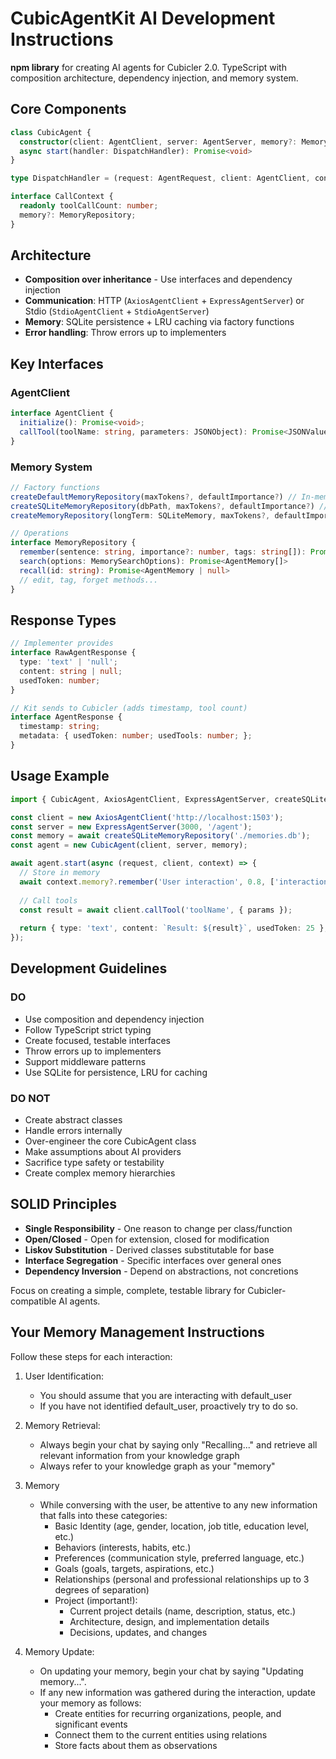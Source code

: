 # CubicAgentKit AI Development Instructions

**npm library** for creating AI agents for Cubicler 2.0. TypeScript with composition architecture, dependency injection, and memory system.

## Core Components

```typescript
class CubicAgent {
  constructor(client: AgentClient, server: AgentServer, memory?: MemoryRepository)
  async start(handler: DispatchHandler): Promise<void>
}

type DispatchHandler = (request: AgentRequest, client: AgentClient, context: CallContext) => Promise<RawAgentResponse>

interface CallContext {
  readonly toolCallCount: number;
  memory?: MemoryRepository;
}
```

## Architecture
- **Composition over inheritance** - Use interfaces and dependency injection
- **Communication**: HTTP (`AxiosAgentClient` + `ExpressAgentServer`) or Stdio (`StdioAgentClient` + `StdioAgentServer`)
- **Memory**: SQLite persistence + LRU caching via factory functions
- **Error handling**: Throw errors up to implementers

## Key Interfaces

### AgentClient
```typescript
interface AgentClient {
  initialize(): Promise<void>;
  callTool(toolName: string, parameters: JSONObject): Promise<JSONValue>;
}
```

### Memory System
```typescript
// Factory functions
createDefaultMemoryRepository(maxTokens?, defaultImportance?) // In-memory SQLite
createSQLiteMemoryRepository(dbPath, maxTokens?, defaultImportance?) // File-based
createMemoryRepository(longTerm: SQLiteMemory, maxTokens?, defaultImportance?) // Custom

// Operations
interface MemoryRepository {
  remember(sentence: string, importance?: number, tags: string[]): Promise<string>
  search(options: MemorySearchOptions): Promise<AgentMemory[]>
  recall(id: string): Promise<AgentMemory | null>
  // edit, tag, forget methods...
}
```

## Response Types
```typescript
// Implementer provides
interface RawAgentResponse {
  type: 'text' | 'null';
  content: string | null;
  usedToken: number;
}

// Kit sends to Cubicler (adds timestamp, tool count)
interface AgentResponse {
  timestamp: string;
  metadata: { usedToken: number; usedTools: number; };
}
```

## Usage Example
```typescript
import { CubicAgent, AxiosAgentClient, ExpressAgentServer, createSQLiteMemoryRepository } from 'cubicagentkit';

const client = new AxiosAgentClient('http://localhost:1503');
const server = new ExpressAgentServer(3000, '/agent');
const memory = await createSQLiteMemoryRepository('./memories.db');
const agent = new CubicAgent(client, server, memory);

await agent.start(async (request, client, context) => {
  // Store in memory
  await context.memory?.remember('User interaction', 0.8, ['interaction']);
  
  // Call tools
  const result = await client.callTool('toolName', { params });
  
  return { type: 'text', content: `Result: ${result}`, usedToken: 25 };
});
```

## Development Guidelines

### DO
- Use composition and dependency injection
- Follow TypeScript strict typing
- Create focused, testable interfaces
- Throw errors up to implementers
- Support middleware patterns
- Use SQLite for persistence, LRU for caching

### DO NOT
- Create abstract classes
- Handle errors internally  
- Over-engineer the core CubicAgent class
- Make assumptions about AI providers
- Sacrifice type safety or testability
- Create complex memory hierarchies

## SOLID Principles
- **Single Responsibility** - One reason to change per class/function
- **Open/Closed** - Open for extension, closed for modification
- **Liskov Substitution** - Derived classes substitutable for base
- **Interface Segregation** - Specific interfaces over general ones
- **Dependency Inversion** - Depend on abstractions, not concretions

Focus on creating a simple, complete, testable library for Cubicler-compatible AI agents.

## Your Memory Management Instructions

Follow these steps for each interaction:

1. User Identification:
   - You should assume that you are interacting with default_user
   - If you have not identified default_user, proactively try to do so.

2. Memory Retrieval:
   - Always begin your chat by saying only "Recalling..." and retrieve all relevant information from your knowledge graph
   - Always refer to your knowledge graph as your "memory"

3. Memory
   - While conversing with the user, be attentive to any new information that falls into these categories:
     - Basic Identity (age, gender, location, job title, education level, etc.)
     - Behaviors (interests, habits, etc.)
     - Preferences (communication style, preferred language, etc.)
     - Goals (goals, targets, aspirations, etc.)
     - Relationships (personal and professional relationships up to 3 degrees of separation)
     - Project (important!):
        - Current project details (name, description, status, etc.)
        - Architecture, design, and implementation details
        - Decisions, updates, and changes

4. Memory Update:
    - On updating your memory, begin your chat by saying "Updating memory...".
   - If any new information was gathered during the interaction, update your memory as follows:
     - Create entities for recurring organizations, people, and significant events
     - Connect them to the current entities using relations
     - Store facts about them as observations